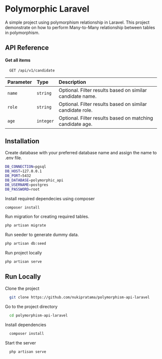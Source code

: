 
# Polymorphic Laravel

A simple project using polymorphism relationship in Laravel. This project demonstrate on how to perform Many-to-Many relationship between tables in polymorphism. 


## API Reference

#### Get all items

```http
  GET /api/v1/candidate
```

| Parameter | Type     | Description                |
| :-------- | :------- | :------------------------- |
| `name` | `string` | Optional. Filter results based on similar candidate name.|
| `role` | `string` | Optional. Filter results based on similar candidate role.|
| `age` | `integer` | Optional. Filter results based on matching candidate age.|




## Installation

Create database with your preferred database name and assign the name to .env file. 
```bash
DB_CONNECTION=pgsql
DB_HOST=127.0.0.1
DB_PORT=5432
DB_DATABASE=polymorphic_api
DB_USERNAME=postgres
DB_PASSWORD=root
```

Install required dependecies using composer
```bash
composer install
```

Run migration for creating required tables.
```bash
php artisan migrate
```

Run seeder to generate dummy data.
```bash
php artisan db:seed
```

Run project locally
```bash
php artisan serve
```
## Run Locally

Clone the project

```bash
  git clone https://github.com/nukipratama/polymorphism-api-laravel
```

Go to the project directory

```bash
  cd polymorphism-api-laravel
```

Install dependencies

```bash
  composer install
```

Start the server

```bash
  php artisan serve
```

